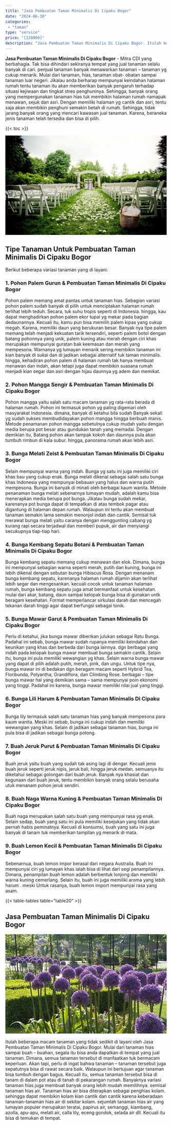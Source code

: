 ```yaml
---
title: "Jasa Pembuatan Taman Minimalis Di Cipaku Bogor"
date: "2024-06-30"
categories:
 - "taman"
type: "service"
price: "[120000]"
description: "Jasa Pembuatan Taman Minimalis Di Cipaku Bogor. Itulah beberapa macam tanaman yang tidak sedikit di layani oleh Jasa Pembuatan Taman Minimalis Di Cipaku Bogor...."
---
```


**Jasa Pembuatan Taman Minimalis Di Cipaku Bogor** - Mitra CDI yang berbahagia. Tak bisa dihindari sekiranya tempat yang jual tanaman selalu banyak di cari. penjual tanaman banyak menawarkan tanaman – tanaman yg cukup menarik. Mulai dari tanaman, hias, tanaman obat- obatan sampai tanaman luar negeri. Jikalau anda berharap mempunyai keindahan halaman rumah tentu tanaman itu akan memberikan banyak pengaruh terhadap situasi kejiwaan dan tingkat stres penghuninya. Sehingga, banyak orang yang mempergunakan tanaman hias tuk membikin halaman rumah namapak menawan, sejuk dan asri. Dengan memiliki halaman yg cantik dan asri, tentu saja akan membikin penghuni semakin betah di rumah. Sehingga, tidak jarang banyak orang yang mencari kawasan jual tanaman. Karena, beraneka jenis tanaman telah tersedia dan bisa di pilih.

{{< toc >}}

![Jasa Pembuatan Taman Minimalis Di Cipaku Bogor](/images/taman/taman650x400-9.jpg)

## Tipe Tanaman Untuk Pembuatan Taman Minimalis Di Cipaku Bogor

Berikut beberapa variasi tanaman yang di layani:

### 1\. Pohon Palem Gurun & Pembuatan Taman Minimalis Di Cipaku Bogor

Pohon palem memang amat pantas untuk tanaman hias. Sebagian variasi pohon palem sudah banyak di pilih untuk menciptakan halaman rumah terlihat lebih teduh. Secara, tuk suhu tropis seperti di Indonesia. hingga, kau dapat menghadirkan pohon palem ekor tupai yg mekar pada bagian dedaunannya. Kecuali itu, kamu pun bisa memilih palem kipas yang cukup megah. Karena, memiliki daun yang berukuran besar. Banyak nya tipe palem memang telah menjadi kekuatan tarik tersendiri, seperti palem botol dengan batang pohonnya yang unik, palem kuning atau merah dengan ciri khas merupakan mempunyai guratan bak keemasan dan merah yang mempesona. Warnanya yg lumayan menarik sering membikin tanaman ini kian banyak di sukai dan di jadikan sebagai alternatif tuk taman minimalis. hingga, kehadiran pohon palem di halaman rumah tak hanya membuat menawan dan indah, akan tetapi juga dapat membikin suasana rumah menjadi kian segar dan asri dengan hijau daunnya yg adem dan memikat.

### 2\. Pohon Mangga Sengir & Pembuatan Taman Minimalis Di Cipaku Bogor

Pohon mangga yaitu salah satu macam tanaman yg rata-rata berada di halaman rumah. Pohon ini termasuk pohon yg paling digemari oleh masyarakat Indonesia. dimana, banyak di ketahui bila sudah Banyak sekali yg sudah sukses membudidayakan pohon mangga hingga berbuah manis. Metode penamanan pohon mangga sebetulnya cukup mudah yaitu dengan media berupa pot besar atau gundukan tanah yang memadai. Dengan demikian itu, Batang pohon akan tampak kokoh dan daunnya pula akan tumbuh rimbun di kala subur. hingga, panorama rumah akan lebih asri.

### 3\. Bunga Melati Zeist & Pembuatan Taman Minimalis Di Cipaku Bogor

Selain mempunyai warna yang indah. Bunga yg satu ini juga memiliki ciri khas bau yang cukup enak. Bunga melati dikenal sebagai salah satu bunga khas Indonesia yang mempunyai bebauan yang halus dan warna putih mempesona. Bunga ini banyak di minati oleh berbagai kaum wanita. Metode penanaman bunga melati sebenarnya lumayan mudah, adalah kamu bisa menerapkan media berupa pot bunga. Jikalau bunga sudah mekar, karenanya pot bunga dapat di tempatkan di atas tembok pagar atau digantung di halaman depan rumah. Walaupun ini tentu akan membuat tanaman semakin lama semakin menonjol indah dan cantik. Semisal tuk merawat bunga melati yaitu caranya dengan menggunting cabang yg kurang rapi secara terjadwal dan memberi pupuk, air dan menyiangi secukupnya tiap-tiap hari.

### 4\. Bunga Kembang Sepatu Botani & Pembuatan Taman Minimalis Di Cipaku Bogor

Bunga kembang sepatu memang cukup menawan dan elok. Dimana, bunga ini mempunyai sebagian warna seperti merah, putih dan kuning, bunga ini lebih dikenal dengan sebutan bunga Hibiscus Rosa. Dengan menanam bunga kembang sepatu, karenanya halaman rumah dijamin akan terlihat lebih segar dan mengesankan. kecuali cocok untuk tanaman halaman rumah, bunga kembang sepatu juga amat bermanfaat untuk kesehatan. mulai dari akar, batang, daun sampai kelopak bunga bisa di gunakan untk beragam kesehatan. Format memperlancar sirkulasi darah dan mencegah tekanan darah tinggi agar dapat berfungsi sebagai tonik.

### 5\. Bunga Mawar Garut & Pembuatan Taman Minimalis Di Cipaku Bogor

Perlu di ketahui, jika bunga mawar diberikan julukan sebagai Ratu Bunga. Padahal ini sebab, bunga mawar sudah rupanya memiliki keindahan dan keunikan yang khas dan berbeda dari bunga lainnya. dgn berbagai yang indah pada kelopak bunga mawar membuat bunga semakin cantik. Selain itu, bunga ini pula memiliki wewangian yg khas. Selain warna bunga mawar yang dapat di pilih adalah putih, merah, pink, dan ungu. Untuk tipe nya, bunga mawar ini di bedakan dgn beragam macam seperti Hybrid Tea, Floribunda, Polyantha, Grandiflora, dan Climbing Rose. berbagai – tipe bunga mawar hal yang demikian sama – sama mempunyai poin ekonomi yang tinggi. Padahal ini karena, bunga mawar memiliki nilai jual yang tinggi.

### 6\. Bunga Lili Harum & Pembuatan Taman Minimalis Di Cipaku Bogor

Bunga lily termasuk salah satu tanaman hias yang banyak mempesona para kaum wanita. Meski ini sebab, bunga ini cukup indah dan memiliki wewangian yang khas. Selain di jadikan sebagai tanaman hias, bunga ini pula bisa di jadikan sebagai bunga potong.

### 7\. Buah Jeruk Purut & Pembuatan Taman Minimalis Di Cipaku Bogor

Buah jeruk yaitu buah yang sudah tak asing lagi di dengar. Kecuali jenis buah jeruk seperti jeruk nipis, jeruk bali, hingga jeruk medan. semuanya itu diketahui sebagai golongan dari buah jeruk. Banyak nya khasiat dan kegunaan dari buah jeruk, tentu membikin banyak orang selalu berusaha utuk menanam pohon jeruk sendiri.

### 8\. Buah Naga Warna Kuning & Pembuatan Taman Minimalis Di Cipaku Bogor

Buah naga merupakan salah satu buah yang mempunyai rasa yg enak. Selain sedap, buah yang satu ini pula memiliki kesejukan yang tidak akan pernah habis peminatnya. Kecuali di konsumsi, buah yang satu ini juga banyak di tanam tuk memberikan tampilan yg menarik di mata.

### 9\. Buah Lemon Kecil & Pembuatan Taman Minimalis Di Cipaku Bogor

Sebenarnua, buah lemon impor berasal dari negara Australia. Buah ini mempunyai ciri yg lumayan khas ialah bisa di lihat dari segi penampilannya. Dimana, penampilan buah lemon adalah berbentuk lonjong dan memiliki warna kuning cemerlang. Selain itu, buah ini juga memiliki aroma yang lebih harum . meski Untuk rasanya, buah lemon import mempunyai rasa yang asam.

{{< table-tables table="table20" >}}

## Jasa Pembuatan Taman Minimalis Di Cipaku Bogor

![Jasa Pembuatan Taman Minimalis Di Cipaku Bogor](/images/taman/taman650x400-36.jpg)

Itulah beberapa macam tanaman yang tidak sedikit di layani oleh Jasa Pembuatan Taman Minimalis Di Cipaku Bogor. Mulai dari tanaman hias sampai buah – buahan, segala itu bisa anda dapatkan di tempat yang jual tanaman. Dimana, semua tanaman tersebut di manfaatkan tuk bermacam keperluan. Akan tapi, perlu di ingat bahwa tanaman – tanaman tersebut juga sepatutnya bisa di rawat secara baik. Walaupun ini bertujuan agar tanaman bisa tumbuh dengan bagus. Kecuali itu, semua tanaman tersebut bisa di tanam di dalam pot atau di tanah di pekarangan rumah. Banyaknya variasi tanaman hias juga membuat banyak orang lebih mudah memilihnya. semisal tanaman hias air. Tanaman hias air bisa diterapkan sebagai penghias kolam. sehingga dapat membikin kolam kian cantik dan cantik karena keberadaan tanaman-tanaman hias air di sekitar kolam. sejumlah tanaman hias air yang lumayan populer merupakan teratai, papirus air, semanggi, kiambang, azolla, apu-apu, melati air, calla lily, eceng gondok, selada air dll. Kecuali itu bisa di temukan di tempat.
